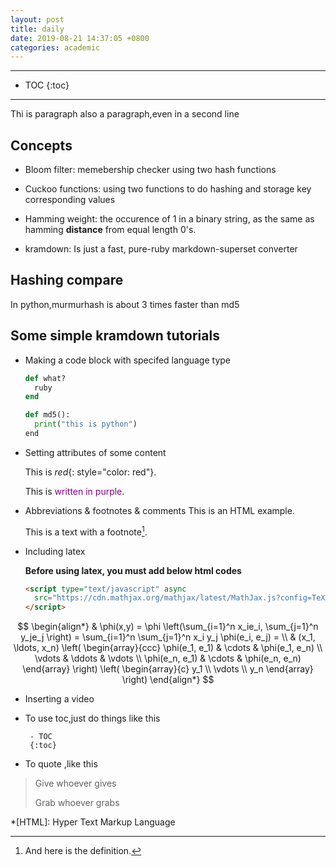 ```yaml
---
layout: post
title: daily
date: 2019-08-21 14:37:05 +0800
categories: academic
---
```


----

<!-- ## On this page -->
<!-- {:.no_toc} -->

- TOC
{:toc}

----

<script type="text/javascript" async
  src="https://cdn.mathjax.org/mathjax/latest/MathJax.js?config=TeX-MML-AM_CHTML">
</script>

Thi is paragraph
also a paragraph,even in a second line

## Concepts
* Bloom filter:
	memebership checker using two hash functions

* Cuckoo functions:
	using two functions to do hashing and storage key corresponding values

* Hamming weight:
	the occurence of 1 in a binary string, as the same as hamming **distance** from equal length 0's. 

* kramdown:
	Is just a fast, pure-ruby markdown-superset converter

## Hashing compare
In python,murmurhash is about 3 times faster than md5

## Some simple kramdown tutorials

* Making a code block with specifed language type
	~~~ ruby
	def what?
	  ruby
	end
	~~~
	~~~ python
	def md5():
	  print("this is python")
	end
	~~~
* Setting attributes of some content

	This is *red*{: style="color: red"}.

	This is <span style="color: purple">written in purple</span>.

* Abbreviations & footnotes & comments
	This is an HTML example.

	This is a text with a footnote[^1].
	<!-- { commenting here} -->

* Including latex
	
	**Before using latex, you must add below html codes**
	~~~ html
	<script type="text/javascript" async
	  src="https://cdn.mathjax.org/mathjax/latest/MathJax.js?config=TeX-MML-AM_CHTML">
	</script>
	~~~
$$
\begin{align*}
  & \phi(x,y) = \phi \left(\sum_{i=1}^n x_ie_i, \sum_{j=1}^n y_je_j \right)
  = \sum_{i=1}^n \sum_{j=1}^n x_i y_j \phi(e_i, e_j) = \\
  & (x_1, \ldots, x_n) \left( \begin{array}{ccc}
      \phi(e_1, e_1) & \cdots & \phi(e_1, e_n) \\
      \vdots & \ddots & \vdots \\
      \phi(e_n, e_1) & \cdots & \phi(e_n, e_n)
    \end{array} \right)
  \left( \begin{array}{c}
      y_1 \\
      \vdots \\
      y_n
    \end{array} \right)
\end{align*}
$$

* Inserting a video

<!-- <figure class="video_container">
  <iframe src="https://www.youtube.com/embed/enMumwvLAug" frameborder="0" allowfullscreen="true"> </iframe>
</figure> -->

* To use toc,just do things like this

	```
	 - TOC
	 {:toc}
	```

* To  quote ,like this

> Give whoever gives
>
> Grab whoever grabs


[^1]: And here is the definition.

*[HTML]: Hyper Text Markup Language